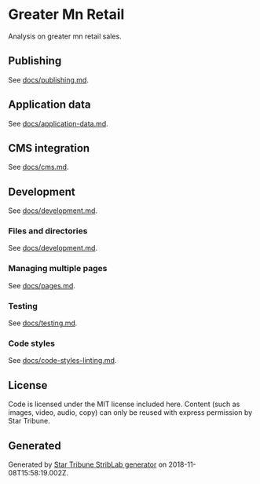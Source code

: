 # Greater Mn Retail

Analysis on greater mn retail sales. 



## Publishing

See [docs/publishing.md](./docs/publishing.md).

## Application data

See [docs/application-data.md](./docs/application-data.md).

## CMS integration

See [docs/cms.md](./docs/cms.md).

## Development

See [docs/development.md](./docs/development.md).

### Files and directories

See [docs/development.md](./docs/files-directories.md).

### Managing multiple pages

See [docs/pages.md](./docs/pages.md).

### Testing

See [docs/testing.md](./docs/testing.md).

### Code styles

See [docs/code-styles-linting.md](./docs/code-styles-linting.md).

## License

Code is licensed under the MIT license included here. Content (such as images, video, audio, copy) can only be reused with express permission by Star Tribune.

## Generated

Generated by [Star Tribune StribLab generator](https://github.com/striblab/generator-striblab) on 2018-11-08T15:58:19.002Z.

